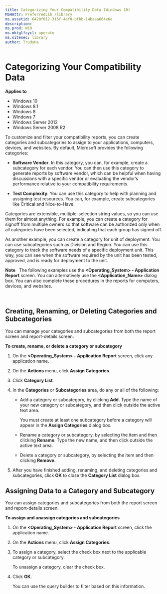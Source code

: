 ```yaml
---
title: Categorizing Your Compatibility Data (Windows 10)
MSHAttr: PreferredLib /library
ms.assetid: 6420f012-316f-4ef0-bfbb-14baaa664e6e
description: 
ms.prod: W10
ms.mktglfcycl: operate
ms.sitesec: library
author: TrudyHa
---
```


# Categorizing Your Compatibility Data


**Applies to**

-   Windows 10
-   Windows 8.1
-   Windows 8
-   Windows 7
-   Windows Server 2012
-   Windows Server 2008 R2

To customize and filter your compatibility reports, you can create categories and subcategories to assign to your applications, computers, devices, and websites. By default, Microsoft provides the following categories:

-   **Software Vendor**. In this category, you can, for example, create a subcategory for each vendor. You can then use this category to generate reports by software vendor, which can be helpful when having discussions with a specific vendor or evaluating the vendor’s performance relative to your compatibility requirements.

-   **Test Complexity**. You can use this category to help with planning and assigning test resources. You can, for example, create subcategories like Critical and Nice-to-Have.

Categories are extensible, multiple-selection string values, so you can use them for almost anything. For example, you can create a category for signoff from multiple owners so that software can be authorized only when all categories have been selected, indicating that each group has signed off.

As another example, you can create a category for unit of deployment. You can use subcategories such as Division and Region. You can use this category to track the software needs of a specific deployment unit. This way, you can see when the software required by the unit has been tested, approved, and is ready for deployment to the unit.

**Note**  
The following examples use the **&lt;Operating\_System&gt; - Application Report** screen. You can alternatively use the **&lt;Application\_Name&gt;** dialog box. You can also complete these procedures in the reports for computers, devices, and websites.

 

## Creating, Renaming, or Deleting Categories and Subcategories


You can manage your categories and subcategories from both the report screen and report-details screen.

**To create, rename, or delete a category or subcategory**

1.  On the **&lt;Operating\_System&gt; - Application Report** screen, click any application name.

2.  On the **Actions** menu, click **Assign Categories**.

3.  Click **Category List**.

4.  In the **Categories** or **Subcategories** area, do any or all of the following:

    -   Add a category or subcategory, by clicking **Add**. Type the name of your new category or subcategory, and then click outside the active text area.

        You must create at least one subcategory before a category will appear in the **Assign Categories** dialog box.

    -   Rename a category or subcategory, by selecting the item and then clicking **Rename**. Type the new name, and then click outside the active text area.

    -   Delete a category or subcategory, by selecting the item and then clicking **Remove**.

5.  After you have finished adding, renaming, and deleting categories and subcategories, click **OK** to close the **Category List** dialog box.

## Assigning Data to a Category and Subcategory


You can assign categories and subcategories from both the report screen and report-details screen.

**To assign and unassign categories and subcategories**

1.  On the **&lt;Operating\_System&gt; - Application Report** screen, click the application name.

2.  On the **Actions** menu, click **Assign Categories**.

3.  To assign a category, select the check box next to the applicable category or subcategory.

    To unassign a category, clear the check box.

4.  Click **OK**.

    You can use the query builder to filter based on this information.

 

 






